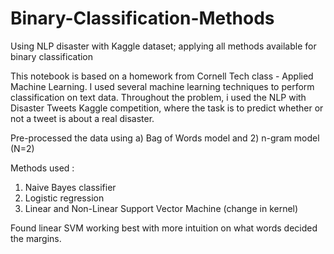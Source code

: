 # Binary-Classification-Methods
Using NLP disaster with Kaggle dataset; applying all methods available for binary classification 

This notebook is based on a homework from Cornell Tech class - Applied Machine Learning. I used several machine learning techniques to perform classification on text data. Throughout the problem, i used the NLP with Disaster Tweets Kaggle competition, where the task is to predict whether or not a tweet is about a real disaster. 

Pre-processed the data using a) Bag of Words model and 2) n-gram model (N=2)

Methods used :
1) Naive Bayes classifier
2) Logistic regression
3) Linear and Non-Linear Support Vector Machine (change in kernel)

Found linear SVM working best with more intuition on what words decided the margins.
